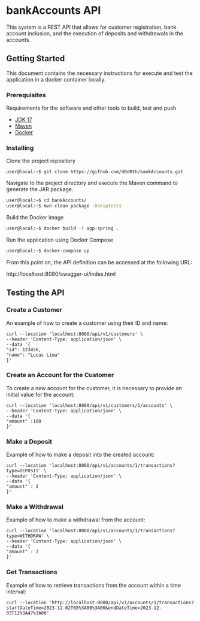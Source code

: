 #  bankAccounts API
This system is a REST API that allows for customer registration, bank account inclusion, and the execution of deposits and withdrawals in the accounts.

## Getting Started
This document contains the necessary instructions for execute and test the application in a docker container locally.

### Prerequisites

Requirements for the software and other tools to build, test and push
- [JDK 17](https://www.oracle.com/java/technologies/javase/jdk17-archive-downloads.html)
- [Maven](https://maven.apache.org/)
- [Docker](https://docs.docker.com/get-docker/)

### Installing

Clone the project repository
```shell
user@local:~$ git clone https://github.com/d0d0th/bankAccounts.git
```   

Navigate to the project directory and execute the Maven command to generate the JAR package.     
```bash
user@local:~$ cd bankAccounts/
user@local:~$ mvn clean package -DskipTests
```

Build the Docker image

```bash
user@local:~$ docker build -t app-spring .
```    

Run the application using Docker Compose
```bash
user@local:~$ docker-compose up
```

From this point on, the API definition can be accessed at the following URL:

http://localhost:8080/swagger-ui/index.html


## Testing the API
 
### Create a Customer

An example of how to create a customer using their ID and name:

    curl --location 'localhost:8080/api/v1/customers' \
    --header 'Content-Type: application/json' \
    --data '{
    "id": 123456,
    "name": "Lucas Lima"
    }'


### Create an Account for the Customer

To create a new account for the customer, it is necessary to provide an initial value for the account:

    curl --location 'localhost:8080/api/v1/customers/1/accounts' \
    --header 'Content-Type: application/json' \
    --data '{
    "amount" :100
    }'


### Make a Deposit

Example of how to make a deposit into the created account:

    curl --location 'localhost:8080/api/v1/accounts/1/transactions?type=DEPOSIT' \
    --header 'Content-Type: application/json' \
    --data '{
    "amount" : 2
    }'

### Make a Withdrawal

Example of how to make a withdrawal from the account:

    curl --location 'localhost:8080/api/v1/accounts/1/transactions?type=WITHDRAW' \
    --header 'Content-Type: application/json' \
    --data '{
    "amount" : 2
    }'

### Get Transactions

Example of how to retrieve transactions from the account within a time interval:

    curl --location 'http://localhost:8080/api/v1/accounts/1/transactions?startDateTime=2023-12-02T08%3A00%3A00&endDateTime=2023-12-03T12%3A47%3A00'

